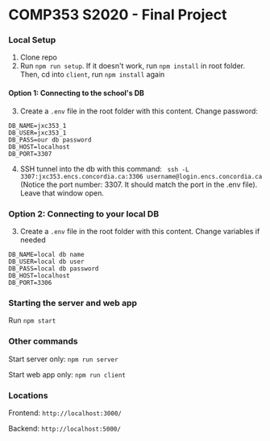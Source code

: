 # COMP353 S2020 - Final Project

### Local Setup
1. Clone repo
2. Run `npm run setup`. If it doesn't work, run `npm install` in root folder. Then, cd into `client`, run `npm install` again

#### Option 1: Connecting to the school's DB
3. Create a `.env` file in the root folder with this content. Change password:
```
DB_NAME=jxc353_1
DB_USER=jxc353_1
DB_PASS=our db password
DB_HOST=localhost
DB_PORT=3307
```

4. SSH tunnel into the db with this command: ` ssh -L 3307:jxc353.encs.concordia.ca:3306 username@login.encs.concordia.ca` (Notice the port number: 3307. It should match the port in the .env file). Leave that window open.

### Option 2: Connecting to your local DB
3. Create a `.env` file in the root folder with this content. Change variables if needed
```
DB_NAME=local db name
DB_USER=local db user
DB_PASS=local db password
DB_HOST=localhost
DB_PORT=3306
```

### Starting the server and web app
Run `npm start`

### Other commands
Start server only: `npm run server`

Start web app only: `npm run client`

### Locations
Frontend: `http://localhost:3000/`

Backend: `http://localhost:5000/`
